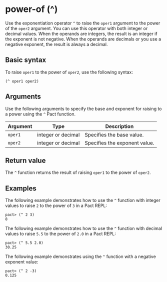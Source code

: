 # power-of (^)

Use the exponentiation operator `^` to raise the `oper1` argument to the power of the `oper2` argument.
You can use this operator with both integer or decimal values.
When the operands are integers, the result is an integer if the exponent is not negative.
When the operands are decimals or you use a negative exponent, the result is always a decimal.

## Basic syntax

To raise `oper1` to the power of `oper2`, use the following syntax:

```pact
(^ oper1 oper2)
```

## Arguments

Use the following arguments to specify the base and exponent for raising to a power using the `^` Pact function.

| Argument | Type | Description |
| --- | --- | --- |
| `oper1` | integer or decimal | Specifies the base value. |
| `oper2` | integer or decimal | Specifies the exponent value. |

## Return value

The `^` function returns the result of raising `oper1` to the power of `oper2`.

## Examples

The following example demonstrates how to use the `^` function with integer values to raise `2` to the power of `3` in a Pact REPL: 

```pact
pact> (^ 2 3)
8
```

The following example demonstrates how to use the `^` function with decimal values to raise `5.5` to the power of `2.0` in a Pact REPL: 

```pact
pact> (^ 5.5 2.0)
30.25
```

The following example demonstrates using the `^` function with a negative exponent value: 

```pact
pact> (^ 2 -3)
0.125
```
